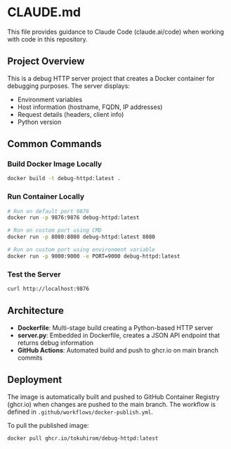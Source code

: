 # CLAUDE.md

This file provides guidance to Claude Code (claude.ai/code) when working with code in this repository.

## Project Overview

This is a debug HTTP server project that creates a Docker container for debugging purposes. The server displays:
- Environment variables
- Host information (hostname, FQDN, IP addresses)
- Request details (headers, client info)
- Python version

## Common Commands

### Build Docker Image Locally
```bash
docker build -t debug-httpd:latest .
```

### Run Container Locally
```bash
# Run on default port 9876
docker run -p 9876:9876 debug-httpd:latest

# Run on custom port using CMD
docker run -p 8080:8080 debug-httpd:latest 8080

# Run on custom port using environment variable
docker run -p 9000:9000 -e PORT=9000 debug-httpd:latest
```

### Test the Server
```bash
curl http://localhost:9876
```

## Architecture

- **Dockerfile**: Multi-stage build creating a Python-based HTTP server
- **server.py**: Embedded in Dockerfile, creates a JSON API endpoint that returns debug information
- **GitHub Actions**: Automated build and push to ghcr.io on main branch commits

## Deployment

The image is automatically built and pushed to GitHub Container Registry (ghcr.io) when changes are pushed to the main branch. The workflow is defined in `.github/workflows/docker-publish.yml`.

To pull the published image:
```bash
docker pull ghcr.io/tokuhirom/debug-httpd:latest
```